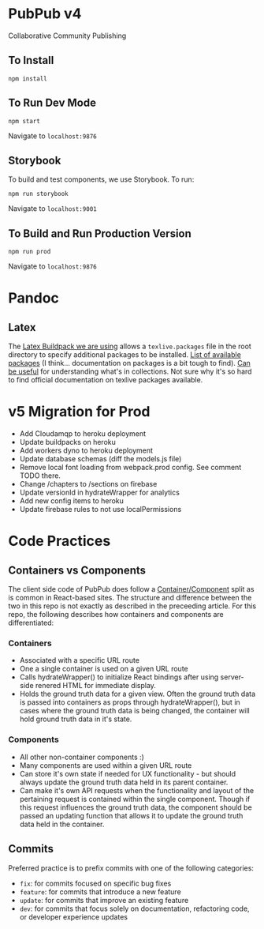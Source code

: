 # PubPub v4

Collaborative Community Publishing


## To Install

```
npm install
```

## To Run Dev Mode

```
npm start
```
Navigate to `localhost:9876`

## Storybook

To build and test components, we use Storybook. To run:

```
npm run storybook
```

Navigate to `localhost:9001`	

## To Build and Run Production Version

```
npm run prod
```

Navigate to `localhost:9876`


# Pandoc

## Latex
The [Latex Buildpack we are using](https://github.com/Thermondo/heroku-buildpack-tex) allows a `texlive.packages` file in the root directory to specify additional packages to be installed. [List of available packages](http://fedoraproject.org/wiki/Features/TeXLive) (I think... documentation on packages is a bit tough to find). [Can be useful](https://rpmfind.net/linux/rpm2html/search.php?query=texlive-collection-fontsextra) for understanding what's in collections. Not sure why it's so hard to find official documentation on texlive packages available.

# v5 Migration for Prod
- Add Cloudamqp to heroku deployment
- Update buildpacks on heroku
- Add workers dyno to heroku deployment
- Update database schemas (diff the models.js file)
- Remove local font loading from webpack.prod config. See comment TODO there.
- Change /chapters to /sections on firebase
- Update versionId in hydrateWrapper for analytics
- Add new config items to heroku
- Update firebase rules to not use localPermissions

# Code Practices

## Containers vs Components

The client side code of PubPub does follow a [Container/Component](https://medium.com/@dan_abramov/smart-and-dumb-components-7ca2f9a7c7d0) split as is common in React-based sites. The structure and difference between the two in this repo is not exactly as described in the preceeding article. For this repo, the following describes how containers and components are differentiated:

### Containers
- Associated with a specific URL route
- One a single container is used on a given URL route
- Calls hydrateWrapper() to initialize React bindings after using server-side renered HTML for immediate display.
- Holds the ground truth data for a given view. Often the ground truth data is passed into containers as props through hydrateWrapper(), but in cases where the ground truth data is being changed, the container will hold ground truth data in it's state.

### Components
- All other non-container components :)
- Many components are used within a given URL route
- Can store it's own state if needed for UX functionality - but should always update the ground truth data held in its parent container.
- Can make it's own API requests when the functionality and layout of the pertaining request is contained within the single component. Though if this request influences the ground truth data, the component should be passed an updating function that allows it to update the ground truth data held in the container.

## Commits

Preferred practice is to prefix commits with one of the following categories:
- `fix`: for commits focused on specific bug fixes
- `feature`: for commits that introduce a new feature
- `update`: for commits that improve an existing feature
- `dev`: for commits that focus solely on documentation, refactoring code, or developer experience updates
